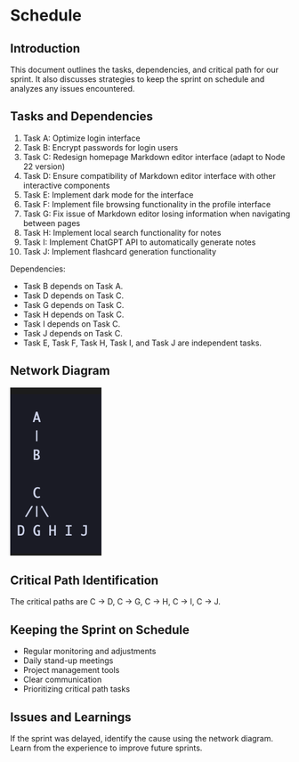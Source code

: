 # Schedule

## Introduction
This document outlines the tasks, dependencies, and critical path for our sprint. It also discusses strategies to keep the sprint on schedule and analyzes any issues encountered.

## Tasks and Dependencies
1. Task A: Optimize login interface
2. Task B: Encrypt passwords for login users
3. Task C: Redesign homepage Markdown editor interface (adapt to Node 22 version)
4. Task D: Ensure compatibility of Markdown editor interface with other interactive components
5. Task E: Implement dark mode for the interface
6. Task F: Implement file browsing functionality in the profile interface
7. Task G: Fix issue of Markdown editor losing information when navigating between pages
8. Task H: Implement local search functionality for notes
9. Task I: Implement ChatGPT API to automatically generate notes
10. Task J: Implement flashcard generation functionality

Dependencies:
- Task B depends on Task A.
- Task D depends on Task C.
- Task G depends on Task C.
- Task H depends on Task C.
- Task I depends on Task C.
- Task J depends on Task C.
- Task E, Task F, Task H, Task I, and Task J are independent tasks.

## Network Diagram
![Network Diagram](network_diagram.png)

## Critical Path Identification
The critical paths are C -> D, C -> G, C -> H, C -> I, C -> J.

## Keeping the Sprint on Schedule
- Regular monitoring and adjustments
- Daily stand-up meetings
- Project management tools
- Clear communication
- Prioritizing critical path tasks

## Issues and Learnings
If the sprint was delayed, identify the cause using the network diagram. Learn from the experience to improve future sprints.
